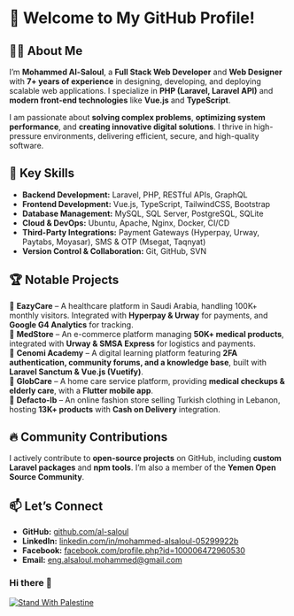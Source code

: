 # 👋 Welcome to My GitHub Profile!  

## 🧑‍💻 About Me  
I’m **Mohammed Al-Saloul**, a **Full Stack Web Developer** and **Web Designer** with **7+ years of experience** in designing, developing, and deploying scalable web applications. I specialize in **PHP (Laravel, Laravel API)** and **modern front-end technologies** like **Vue.js** and **TypeScript**.  

I am passionate about **solving complex problems**, **optimizing system performance**, and **creating innovative digital solutions**. I thrive in high-pressure environments, delivering efficient, secure, and high-quality software.  

## 🚀 Key Skills  
- **Backend Development:** Laravel, PHP, RESTful APIs, GraphQL  
- **Frontend Development:** Vue.js, TypeScript, TailwindCSS, Bootstrap  
- **Database Management:** MySQL, SQL Server, PostgreSQL, SQLite  
- **Cloud & DevOps:** Ubuntu, Apache, Nginx, Docker, CI/CD  
- **Third-Party Integrations:** Payment Gateways (Hyperpay, Urway, Paytabs, Moyasar), SMS & OTP (Msegat, Taqnyat)  
- **Version Control & Collaboration:** Git, GitHub, SVN  

## 🏆 Notable Projects  
🔹 **EazyCare** – A healthcare platform in Saudi Arabia, handling 100K+ monthly visitors. Integrated with **Hyperpay & Urway** for payments, and **Google G4 Analytics** for tracking.  
🔹 **MedStore** – An e-commerce platform managing **50K+ medical products**, integrated with **Urway & SMSA Express** for logistics and payments.  
🔹 **Cenomi Academy** – A digital learning platform featuring **2FA authentication, community forums, and a knowledge base**, built with **Laravel Sanctum & Vue.js (Vuetify)**.  
🔹 **GlobCare** – A home care service platform, providing **medical checkups & elderly care**, with a **Flutter mobile app**.  
🔹 **Defacto-lb** – An online fashion store selling Turkish clothing in Lebanon, hosting **13K+ products** with **Cash on Delivery** integration.  

## 🔥 Community Contributions  
I actively contribute to **open-source projects** on GitHub, including **custom Laravel packages** and **npm tools**. I’m also a member of the **Yemen Open Source Community**.  

## 📫 Let’s Connect  
- **GitHub:** [github.com/al-saloul](https://github.com/al-saloul)  
- **LinkedIn:** [linkedin.com/in/mohammed-alsaloul-05299922b](https://www.linkedin.com/in/mohammed-alsaloul-05299922b)  
- **Facebook:** [facebook.com/profile.php?id=100006472960530](https://www.facebook.com/profile.php?id=100006472960530)  
- **Email:** eng.alsaloul.mohammed@gmail.com  



### Hi there 👋

<!--
**al-saloul/al-saloul** is a ✨ _special_ ✨ repository because its `README.md` (this file) appears on your GitHub profile.

Here are some ideas to get you started:

- 🔭 I’m currently working on ...
- 🌱 I’m currently learning ...
- 👯 I’m looking to collaborate on ...
- 🤔 I’m looking for help with ...
- 💬 Ask me about ...
- 📫 How to reach me: ...
- 😄 Pronouns: ...
- ⚡ Fun fact: ...
-->
[![Stand With Palestine](https://raw.githubusercontent.com/TheBSD/StandWithPalestine/main/banner-no-action.svg)](https://thebsd.github.io/StandWithPalestine)
